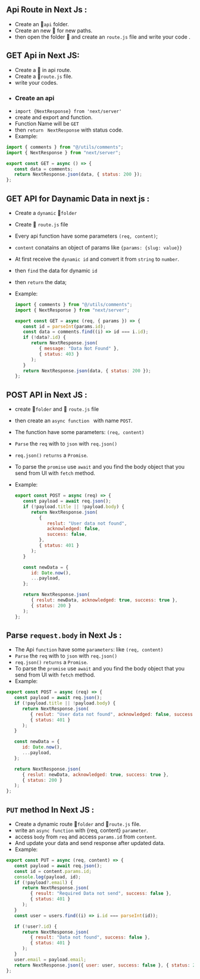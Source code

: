 ## Api Route in Next Js :

-  Create an :file_folder:`api` folder.
-  Create an new :file_folder: for new paths.
-  then open the folder :open_file_folder: and create an `route.js` file and
   write your code .

## GET Api in Next JS:

-  Create a :file_folder: in api route.
-  Create a :page_with_curl:`route.js` file.
-  write your codes.
-  ### Create an api
-  `import {NextResponse} from 'next/server'`
-  create and export and function.
-  Function Name will be `GET`
-  then `return ` `NextResponse` with status code.
-  Example:

```js
import { comments } from "@/utils/comments";
import { NextResponse } from "next/server";

export const GET = async () => {
   const data = comments;
   return NextResponse.json(data, { status: 200 });
};
```

## GET API for Daynamic Data in next js :

-  Create a `dynamic` :file_folder:`folder`
-  Create :page_with_curl: `route.js` file
-  Every api function have some parameters `(req, content)`;
-  `content` conatains an object of params like `{params: {slug: value}}`
-  At first receive the `dynamic id` and convert it from `string` to `number`.
-  then `find` the data for dynamic `id`
-  then `return` the data;
-  Example:

   ```js
   import { comments } from "@/utils/comments";
   import { NextResponse } from "next/server";

   export const GET = async (req, { params }) => {
      const id = parseInt(params.id);
      const data = comments.find((i) => id === i.id);
      if (!data?.id) {
         return NextResponse.json(
            { message: "Data Not Found" },
            { status: 403 }
         );
      }
      return NextResponse.json(data, { status: 200 });
   };
   ```

## POST API in Next JS :

-  create :file_folder:`folder` and :page_with_curl: `route.js` file
-  then create an `async function ` with name `POST`.
-  The function have some parameters: `(req, content)`
-  `Parse` the `req` with to `json` with `req.json()`
-  `req.json()` `returns` a `Promise`.
-  To parse the `promise` use `await` and you find the body object that you send
   from UI with `fetch` method.

-  Example:

   ```js
   export const POST = async (req) => {
      const payload = await req.json();
      if (!payload.title || !payload.body) {
         return NextResponse.json(
            {
               reslut: "User data not found",
               acknowledged: false,
               success: false,
            },
            { status: 401 }
         );
      }

      const newData = {
         id: Date.now(),
         ...payload,
      };

      return NextResponse.json(
         { reslut: newData, acknowledged: true, success: true },
         { status: 200 }
      );
   };
   ```

## Parse `request.body` in Next Js :

-  The Api `function` have some `parameters`: like `(req, content)`
-  `Parse` the `req` with to `json` with `req.json()`
-  `req.json()` `returns` a `Promise`.
-  To parse the `promise` use `await` and you find the body object that you send
   from UI with `fetch` method.
-  Example:

```js
export const POST = async (req) => {
   const payload = await req.json();
   if (!payload.title || !payload.body) {
      return NextResponse.json(
         { reslut: "User data not found", acknowledged: false, success: false },
         { status: 401 }
      );
   }

   const newData = {
      id: Date.now(),
      ...payload,
   };

   return NextResponse.json(
      { reslut: newData, acknowledged: true, success: true },
      { status: 200 }
   );
};
```

## `PUT` method In Next JS :

-  Create a dynamic route :file_folder:`folder` and :page_with_curl:`route.js`
   file.
-  write an `async function` with {req, content} `parameter`.
-  access `body` from `req` and access `params.id` from `content`.
-  And update your data and send response after updated data.
-  Example:

```js
export const PUT = async (req, content) => {
   const payload = await req.json();
   const id = content.params.id;
   console.log(payload, id);
   if (!payload?.email) {
      return NextResponse.json(
         { result: "Required Data not send", success: false },
         { status: 401 }
      );
   }
   const user = users.find((i) => i.id === parseInt(id));

   if (!user?.id) {
      return NextResponse.json(
         { result: "Data not found", success: false },
         { status: 401 }
      );
   }
   user.email = payload.email;
   return NextResponse.json({ user: user, success: false }, { status: 200 });
};
```
